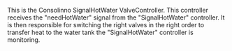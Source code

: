 This is the Consolinno SignalHotWater ValveController.
This controller receives the "needHotWater" signal from the "SignalHotWater" controller. It is then responsible 
for switching the right valves in the right order to transfer heat to the water tank the "SignalHotWater" controller is
monitoring.